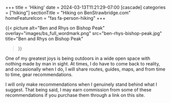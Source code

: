 +++
title = 'Hiking'
date = 2024-03-13T11:21:29-07:00
[cascade]
  categories = ["hiking"]
  sectionTitle = "Hiking on BenStrawbridge.com"
  homeFeatureIcon = "fas fa-person-hiking"
+++

  {{< picture
    alt="Ben and Rhys on Bishop Peak"
    overlay="images/bs_full_wordmark.png"
    src="ben-rhys-bishop-peak.jpg"
    title="Ben and Rhys on Bishop Peak"
  >}}

One of my greatest joys is being outdoors in a wide open space with nothing made by man in sight. At times, I do have to come back to reality, and occasionally when I do, I will share routes, guides, maps, and from time to time, gear recommendations. 

<!--more--> 

I will only make recommendations when I genuinely stand behind what I suggest. That being said, I may earn commission from some of these recommendations if you purchase them through a link on this site.
